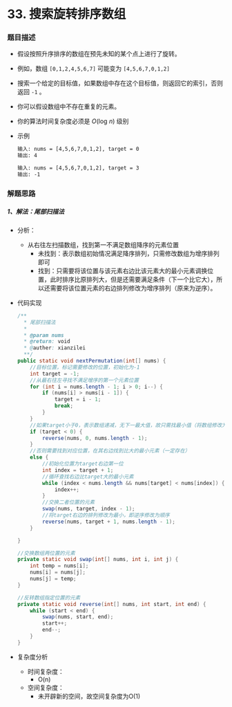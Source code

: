 # 33. 搜索旋转排序数组

### 题目描述

* 假设按照升序排序的数组在预先未知的某个点上进行了旋转。

* 例如，数组 `[0,1,2,4,5,6,7]` 可能变为 `[4,5,6,7,0,1,2]` 

* 搜索一个给定的目标值，如果数组中存在这个目标值，则返回它的索引，否则返回 `-1` 。

* 你可以假设数组中不存在重复的元素。

* 你的算法时间复杂度必须是 *O*(log *n*) 级别

* 示例

  ```tex
  输入: nums = [4,5,6,7,0,1,2], target = 0
  输出: 4
  
  输入: nums = [4,5,6,7,0,1,2], target = 3
  输出: -1
  ```

### 解题思路

##### 1、解法：尾部扫描法

* 分析：
  
  * 从右往左扫描数组，找到第一不满足数组降序的元素位置
    * 未找到：表示数组初始情况满足降序排列，只需修改数组为增序排列即可
    * 找到：只需要将该位置与该元素右边比该元素大的最小元素调换位置，此时排序比原排列大，但是还需要满足条件（下一个比它大），所以还需要将该位置元素的右边排列修改为增序排列（原来为逆序）。
  
* 代码实现

  ```java
  /**
    * 尾部扫描法
    *
    * @param nums
    * @return: void
    * @auther: xianzilei
    **/
  public static void nextPermutation(int[] nums) {
      //目标位置，标记需要修改的位置，初始化为-1
      int target = -1;
      //从最右往左寻找不满足增序的第一个元素位置
      for (int i = nums.length - 1; i > 0; i--) {
          if (nums[i] > nums[i - 1]) {
              target = i - 1;
              break;
          }
      }
      //如果target小于0，表示数组递减，无下一最大值，故只需找最小值（将数组修改为递增即可）
      if (target < 0) {
          reverse(nums, 0, nums.length - 1);
      }
      //否则需要找到对应位置，在其右边找到比大的最小元素（一定存在）
      else {
          //初始化位置为target右边第一位
          int index = target + 1;
          //循环查找右边比target大的最小元素
          while (index < nums.length && nums[target] < nums[index]) {
              index++;
          }
          //交换二者位置的元素
          swap(nums, target, index - 1);
          //将target右边的排列修改为最小，即逆序修改为顺序
          reverse(nums, target + 1, nums.length - 1);
      }
  
  }
  
  //交换数组两位置的元素
  private static void swap(int[] nums, int i, int j) {
      int temp = nums[i];
      nums[i] = nums[j];
      nums[j] = temp;
  }
  
  //反转数组指定位置的元素
  private static void reverse(int[] nums, int start, int end) {
      while (start < end) {
          swap(nums, start, end);
          start++;
          end--;
      }
  }
  ```

* 复杂度分析
  * 时间复杂度：
    * O(n)
  * 空间复杂度：
    * 未开辟新的空间，故空间复杂度为O(1)
